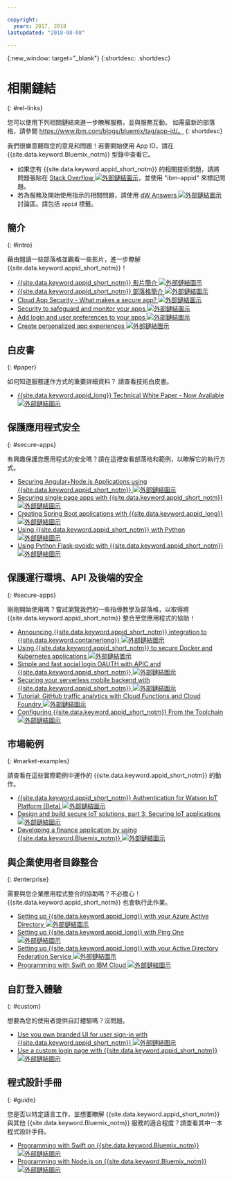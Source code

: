 ```yaml
---

copyright:
  years: 2017, 2018
lastupdated: "2018-08-08"

---
```


{:new_window: target="_blank"}
{:shortdesc: .shortdesc}


# 相關鏈結
{: #rel-links}

您可以使用下列相關鏈結來進一步瞭解服務，並與服務互動。
如需最新的部落格，請參閱 https://www.ibm.com/blogs/bluemix/tag/app-id/。
{: shortdesc}

我們很樂意聽取您的意見和問題！若要開始使用 App ID，請在 {{site.data.keyword.Bluemix_notm}} 型錄中查看它。
* 如果您有 {{site.data.keyword.appid_short_notm}} 的相關技術問題，請將問題張貼在 <a href="http://stackoverflow.com/search?q=ibm+" target="_blank">Stack Overflow <img src="../../icons/launch-glyph.svg" alt="外部鏈結圖示"></a>，並使用 "ibm-appid" 來標記問題。
* 若為服務及開始使用指示的相關問題，請使用 <a href="https://developer.ibm.com/answers/search.html?f=&type=question&redirect=search%2Fsearch&sort=relevance&q=appid%20[bluemix]" target="_blank">dW Answers <img src="../../icons/launch-glyph.svg" alt="外部鏈結圖示"></a> 討論區。請包括 `appid` 標籤。


## 簡介
{: #intro}

藉由閱讀一些部落格並觀看一些影片，進一步瞭解 {{site.data.keyword.appid_short_notm}}！

* <a href="https://www.youtube.com/watch?v=cTn7l_J3tPg" target="_blank">{{site.data.keyword.appid_short_notm}} 影片簡介 <img src="../../icons/launch-glyph.svg" alt="外部鏈結圖示"></a>
* <a href="https://www.ibm.com/blogs/bluemix/2017/03/introducing-ibm-bluemix-app-id-authentication-profiles-service-app-developers/" target="_blank">{{site.data.keyword.appid_short_notm}} 部落格簡介 <img src="../../icons/launch-glyph.svg" alt="外部鏈結圖示"></a>
* <a href="https://www.ibm.com/blogs/bluemix/2017/08/cloud-app-security-makes-secure-app/" target="_blank">Cloud App Security - What makes a secure app? <img src="../../icons/launch-glyph.svg" alt="外部鏈結圖示"></a>
* <a href="https://www.ibm.com/cloud/garage/content/architecture/securityArchitecture/security-for-application" target="_blank">Security to safeguard and monitor your apps <img src="../../icons/launch-glyph.svg" alt="外部鏈結圖示"></a>
* <a href="https://www.youtube.com/watch?v=Glb412s4X3Q" target="_blank">Add login and user preferences to your apps <img src="../../icons/launch-glyph.svg" alt="外部鏈結圖示"></a>
* <a href="https://www.youtube.com/watch?v=VVWw5AjYg48" target="_blank">Create personalized app experiences <img src="../../icons/launch-glyph.svg" alt="外部鏈結圖示"></a>


## 白皮書
{: #paper}

如何知道服務運作方式的重要詳細資料？ 請查看技術白皮書。

* <a href="https://www.ibm.com/blogs/bluemix/2018/04/ibm-cloud-app-id-technical-white-paper-now-available/" target="_blank">{{site.data.keyword.appid_long}} Technical White Paper - Now Available <img src="../../icons/launch-glyph.svg" alt="外部鏈結圖示"></a>


## 保護應用程式安全
{: #secure-apps}

有興趣保護您應用程式的安全嗎？請在這裡查看部落格和範例，以瞭解它的執行方式。

* <a href="https://www.ibm.com/blogs/bluemix/2018/04/securing-angularnode-js-applications-using-app-id/" target="_blank">Securing Angular+Node.js Applications using {{site.data.keyword.appid_short_notm}} <img src="../../icons/launch-glyph.svg" alt="外部鏈結圖示"></a>
* <a href="https://www.ibm.com/blogs/bluemix/2017/09/securing-single-page-apps-app-id-service/" target="_blank">Securing single page apps with {{site.data.keyword.appid_short_notm}} <img src="../../icons/launch-glyph.svg" alt="外部鏈結圖示"></a>
* <a href="https://www.ibm.com/blogs/bluemix/2018/06/creating-spring-boot-applications-app-id/" target="_blank">Creating Spring Boot applications with {{site.data.keyword.appid_long}} <img src="../../icons/launch-glyph.svg" alt="外部鏈結圖示"></a>
* <a href="https://github.com/mnsn/appid-python-flask-example" target="_blank">Using {{site.data.keyword.appid_short_notm}} with Python <img src="../../icons/launch-glyph.svg" alt="外部鏈結圖示"></a>
* <a href="https://github.com/IBM-Cloud/github-traffic-stats" target="_blank">Using Python Flask-pyoidc with {{site.data.keyword.appid_short_notm}} <img src="../../icons/launch-glyph.svg" alt="外部鏈結圖示"></a>

## 保護運行環境、API 及後端的安全
{: #secure-apps}

剛剛開始使用嗎？嘗試瀏覽我們的一些指導教學及部落格，以取得將 {{site.data.keyword.appid_short_notm}} 整合至您應用程式的協助！

* <a href="https://www.ibm.com/blogs/bluemix/2018/05/announcing-app-id-integration-ibm-cloud-kubernetes-service/" target="_blank">Announcing {{site.data.keyword.appid_short_notm}} integration to {{site.data.keyword.containerlong}} <img src="../../icons/launch-glyph.svg" alt="外部鏈結圖示"></a>
* <a href="https://www.ibm.com/blogs/bluemix/2018/02/using-app-id-secure-docker-kubernetes-applications/" target="_blank">Using {{site.data.keyword.appid_short_notm}} to secure Docker and Kubernetes applications <img src="../../icons/launch-glyph.svg" alt="外部鏈結圖示"></a>
* <a href="https://www.youtube.com/watch?v=Fa9YD2NGZiE" target="_blank">Simple and fast social login OAUTH with APIC and {{site.data.keyword.appid_short_notm}} <img src="../../icons/launch-glyph.svg" alt="外部鏈結圖示"></a>
* <a href="https://youtu.be/aGcfqBGevxM" target="_blank">Securing your serverless mobile backend with {{site.data.keyword.appid_short_notm}} <img src="../../icons/launch-glyph.svg" alt="外部鏈結圖示"></a>
* <a href="https://console.bluemix.net/docs/tutorials/serverless-github-traffic-analytics.html" target="_blank">Tutorial: GitHub traffic analytics with Cloud Functions and Cloud Foundry <img src="../../icons/launch-glyph.svg" alt="外部鏈結圖示"></a>
* <a href="https://www.ibm.com/blogs/bluemix/2018/07/how-to-configure-ibm-cloud-app-id-from-the-toolchain/" target="_blank">Configuring {{site.data.keyword.appid_short_notm}} From the Toolchain <img src="../../icons/launch-glyph.svg" alt="外部鏈結圖示"></a>


## 市場範例
{: #market-examples}

請查看在這些實際範例中運作的 {{site.data.keyword.appid_short_notm}} 的動作。

* <a href="https://console.bluemix.net/docs/services/IoT/reference/security/app_id.html#app_id" target="_blank">{{site.data.keyword.appid_short_notm}} Authentication for Watson IoT Platform (Beta) <img src="../../icons/launch-glyph.svg" alt="外部鏈結圖示"></a>
* <a href="https://www.ibm.com/developerworks/security/library/iot-trs-secure-iot-solutions3/index.html" target="_blank">Design and build secure IoT solutions, part 3: Securing IoT applications <img src="../../icons/launch-glyph.svg" alt="外部鏈結圖示"></a>
* <a href="https://www.ibm.com/blogs/bluemix/2017/08/developing-finance-application-using-ibm-cloud/" target="_blank">Developing a finance application by using {{site.data.keyword.Bluemix_notm}} <img src="../../icons/launch-glyph.svg" alt="外部鏈結圖示"></a>


## 與企業使用者目錄整合
{: #enterprise}

需要與您企業應用程式整合的協助嗎？不必擔心！{{site.data.keyword.appid_short_notm}} 也會執行此作業。

* <a href="https://www.ibm.com/blogs/bluemix/2018/03/setting-ibm-cloud-app-id-azure-active-directory/" target="_blank">Setting up {{site.data.keyword.appid_long}} with your Azure Active Directory <img src="../../icons/launch-glyph.svg" alt="外部鏈結圖示"></a>
* <a href="https://www.ibm.com/blogs/bluemix/2018/03/setting-ibm-cloud-app-id-ping-one/" target="_blank">Setting up {{site.data.keyword.appid_long}} with Ping One <img src="../../icons/launch-glyph.svg" alt="外部鏈結圖示"></a>
* <a href="https://www.ibm.com/blogs/bluemix/2018/03/setting-ibm-cloud-app-id-active-directory-federation-service/" target="_blank">Setting up {{site.data.keyword.appid_long}} with your Active Directory Federation Service <img src="../../icons/launch-glyph.svg" alt="外部鏈結圖示"></a>
* <a href="https://console.bluemix.net/docs/swift/authenticate/app_id.html" target="_blank">Programming with Swift on IBM Cloud <img src="../../icons/launch-glyph.svg" alt="外部鏈結圖示"></a>


## 自訂登入體驗
{: #custom}

想要為您的使用者提供自訂體驗嗎？沒問題。

* <a href="https://www.ibm.com/blogs/bluemix/2018/01/use-branded-ui-user-sign-app-id/" target="_blank">Use you own branded UI for user sign-in with {{site.data.keyword.appid_short_notm}} <img src="../../icons/launch-glyph.svg" alt="外部鏈結圖示"></a>
* <a href="https://www.ibm.com/blogs/bluemix/2018/06/custom-login-page-app-id-integration/" target="_blank">Use a custom login page with  {{site.data.keyword.appid_short_notm}} <img src="../../icons/launch-glyph.svg" alt="外部鏈結圖示"></a>

## 程式設計手冊
{: #guide}

您是否以特定語言工作，並想要瞭解 {{site.data.keyword.appid_short_notm}} 與其他 {{site.data.keyword.Bluemix_notm}} 服務的適合程度？請查看其中一本程式設計手冊。

* <a href="https://console.bluemix.net/docs/swift/authenticate/app_id.html" target="_blank">Programming with Swift on {{site.data.keyword.Bluemix_notm}} <img src="../../icons/launch-glyph.svg" alt="外部鏈結圖示"></a>
* <a href="https://console.bluemix.net/docs/node/index.html#getting-started-tutorial" target="_blank">Programming with Node.js on {{site.data.keyword.Bluemix_notm}} <img src="../../icons/launch-glyph.svg" alt="外部鏈結圖示"></a>
